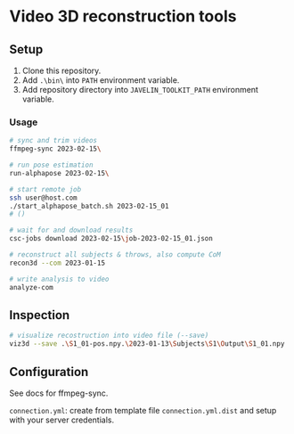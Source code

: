 # Video 3D reconstruction tools

## Setup

1. Clone this repository.
2. Add `.\bin\` into `PATH` environment variable.
3. Add repository directory into `JAVELIN_TOOLKIT_PATH` environment variable.

### Usage

```sh
# sync and trim videos
ffmpeg-sync 2023-02-15\

# run pose estimation
run-alphapose 2023-02-15\

# start remote job
ssh user@host.com
./start_alphapose_batch.sh 2023-02-15_01
# ()

# wait for and download results
csc-jobs download 2023-02-15\job-2023-02-15_01.json

# reconstruct all subjects & throws, also compute CoM
recon3d --com 2023-01-15

# write analysis to video
analyze-com 
```

## Inspection
```sh
# visualize recostruction into video file (--save)
viz3d --save .\S1_01-pos.npy.\2023-01-13\Subjects\S1\Output\S1_01.npy
```

## Configuration

See docs for ffmpeg-sync.

`connection.yml`: create from template file `connection.yml.dist` and setup with your  server credentials.

